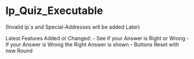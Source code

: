 # Ip_Quiz_Executable

(Invalid Ip´s and Special-Addresses will be added Later)

Latest Features Added or Changed:
    - See if your Answer is Right or Wrong
    - If your Answer is Wrong the Right Answer is shown
    - Buttons Reset with new Round
